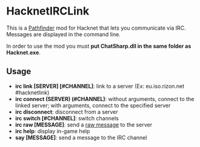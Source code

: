 # HacknetIRCLink

This is a [Pathfinder](https://github.com/Arkhist/Hacknet-Pathfinder) mod for Hacknet that lets you communicate via IRC.
Messages are displayed in the command line.

In order to use the mod you must **put ChatSharp.dll in the same folder as Hacknet.exe**.

## Usage
* **irc link [SERVER] [#CHANNEL]**: link to a server (Ex: eu.iso.rizon.net #hacknetlink)
* **irc connect (SERVER) (#CHANNEL)**: without arguments, connect to the linked server; with arguments, connect to the specified server
* **irc disconnect**: disconnect from a server
* **irc switch [#CHANNEL]**: switch channels
* **irc raw [MESSAGE]**: send a [raw message](https://en.wikipedia.org/wiki/List_of_Internet_Relay_Chat_commands) to the server
* **irc help**: display in-game help
* **say [MESSAGE]**: send a message to the IRC channel
